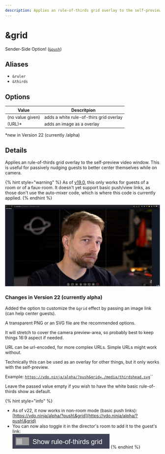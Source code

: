 ```yaml
---
description: Applies an rule-of-thirds grid overlay to the self-preview
---
```


# \&grid

Sender-Side Option! ([`&push`](../../source-settings/push.md))

## Aliases

* `&ruler`
* `&thirds`

## Options

| Value            | Descritpion                             |
| ---------------- | --------------------------------------- |
| (no value given) | adds a white rule-of-thirs grid overlay |
| (URL)\*          | adds an image as a overlay              |

\*new in Version 22 (currently /alpha)

## Details

Applies an rule-of-thirds grid overlay to the self-preview video window. This is useful for passively nudging guests to better center themselves while on camera.

{% hint style="warning" %}
As of [v19.0](../../release-notes/v19.md), this only works for guests of a room or of a faux-room. It doesn't yet support basic push/view links, as those don't use the auto-mixer code, which is where this code is currently applied.
{% endhint %}

![default version of \&grid](<../../.gitbook/assets/image (92) (1).png>)

### Changes in Version 22 (currently alpha)

Added the option to customize the `&grid` effect by passing an image link (can help center guests).

A transparent PNG or an SVG file are the recommended options.

It will stretch to cover the camera preview-area, so probably best to keep things 16:9 aspect if needed.

URL can be url-encoded, for more complex URLs. Simple URLs might work without.

Technically this can be used as an overlay for other things, but it only works with the self-preview.

Example: [`https://vdo.ninja/alpha/?push&grid=./media/thirdshead.svg`](https://vdo.ninja/alpha/?push\&grid=./media/thirdshead.svg)``

Leave the passed value empty if you wish to have the white basic rule-of-thirds show as default.

{% hint style="info" %}
* As of v22, it now works in non-room mode (basic push links):\
  [https://vdo.ninja/alpha/?push\&grid](https://vdo.ninja/alpha/?push\&grid)
* You can now also toggle it in the director's room to add it to the guest's link:\
  ![](<../../.gitbook/assets/image (103) (1).png>)
{% endhint %}
